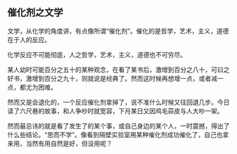 ## 催化剂之文学

文学，从化学的角度讲，有点像所谓“催化剂”。催化的是哲学，艺术，主义，道德在于人的反应。

化学反应不可能彻底，人之哲学，艺术，主义，道德也不可穷尽。

某人幼时可能百分之五十的某种观念，在看了某书后，激增到百分之八十，可曰之好书，激增到百分之九十，则就说是经典了。然而这时候再想增一点，或者减一点，都尤为困难。

然而又是会退化的，一个反应催化剂拿掉了，说不准什么时候又往回退几步。今日读了六尺巷的故事，和人争吵时就宽容，下月某日又因鸡毛蒜皮与人大吵一架。

然而最忌讳的就是看了发生了的某个事，或自己身边的某个人，一时震撼，得出了什么些结论。“思而不学”。像看到隔壁实验室用某种催化剂成功催化了，自己也拿来用，当然有用自然是好，但没用呢？
